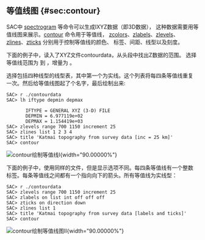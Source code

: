 ## 等值线图 {#sec:contour}

SAC中 [spectrogram](/commands/spectrogram.md)
等命令可以生成IXYZ数据（即3D数据），
这种数据需要用等值线图来展示。[contour](/commands/contour.md)
命令用于等值线，
[zcolors](/commands/zcolors.md)、[zlabels](/commands/zlabels.md)、[zlevels](/commands/zlevels.md)、
[zlines](/commands/zlines.md)、[zticks](/commands/zticks.md)
分别用于控制等值线的颜色、 标签、间距、线型以及刻度。

下面的例子中，读入了XYZ文件contourdata，从头段中找出Z数据的范围。
选择等值线范围为 到 ，增量为 。

选择包括四种线型的线型表，其中第一个为实线。这个列表将每四条等值线重复
一次。然后给等值线图起了个名字，最后绘制出来:

``` {.bash}
SAC> r ./contourdata
SAC> lh iftype depmin depmax

       IFTYPE = GENERAL XYZ (3-D) FILE
       DEPMIN = 6.977119e+02
       DEPMAX = 1.154419e+03
SAC> zlevels range 700 1150 increment 25
SAC> zlines list 1 2 3 4
SAC> title 'Katmai topography from survey data [inc = 25 km]'
SAC> contour
```

![contour绘制等值线I](contour1){width="90.00000%"}

下面的例子中，使用同样的文件，但是显示选项不同。每四条等值线有一个整数
标签。每条等值线之间都有一个指向向下的箭头。所有等值线为实线型：

``` {.bash}
SAC> r ./contourdata
SAC> zlevels range 700 1150 increment 25
SAC> zlabels on list int off off off
SAC> zticks on direction down
SAC> zlines list 1
SAC> title 'Katmai topography from survey data [labels and ticks]'
SAC> contour
```

![contour绘制等值线图II](contour2){width="90.00000%"}
